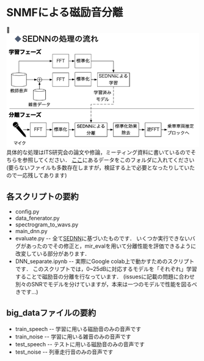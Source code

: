# SNMFによる磁励音分離
![処理手順](./bunri_flow.png)
具体的な処理はITS研究会の論文や修論，ミーティング資料に書いているのでそちらを参照してください．
[ここ](https://)にあるデータをこのフォルダに入れてください
(要らないファイルも多数存在しますが，検証する上で必要となったりしていたので一応残してあります)

## 各スクリプトの要約
- config.py
- data_fenerator.py
- spectrogram_to_wavs.py
- main_dnn.py
- evaluate.py
-- 全て[SEDNN](https://github.com/yongxuUSTC/sednn)に基づいたものです．
いくつか実行できないバグがあったのでその修正と，mir_evalを用いて分離性能を評価できるように改変している部分があります．
- DNN_separate.ipynb
-- 実際にGoogle colab上で動かすためのスクリプトです．
このスクリプトでは，0~25dBに対応するモデルを「それぞれ」学習することで磁励音の分離を行なっています．
(issuesに記載の問題に合わせ別々のSNRでモデルを分けていますが，本来は一つのモデルで性能を図るべきです...)

## big_dataファイルの要約
- train_speech
-- 学習に用いる磁励音のみの音声です
- train_noise
-- 学習に用いる雑音のみの音声です
- test_speech
-- テストに用いる磁励音のみの音声です
- test_noise
-- 列車走行音のみの音声です